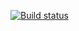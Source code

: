 [![Build status](https://ci.appveyor.com/api/projects/status/ehdsiws9tkug0kud?svg=true)](https://ci.appveyor.com/project/conylafeyy/card)
